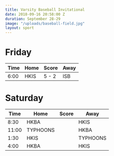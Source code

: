 ```yaml
---
title: Varsity Baseball Invitational
date: 2018-09-16 20:58:00 Z
duration: September 28-29
image: "/uploads/baseball-field.jpg"
layout: sport
---
```


# Friday

| Time | Home | Score | Away |
|------|------|-------|-----|
| 6:00 | HKIS | 5 - 2 | ISB |

# Saturday 
| Time |  Home  | Score |  Away  |
|------|--------|-------|--------|
| 8:30 | HKBA   |       |  HKIS  |
| 11:00|TYPHOONS|       |  HKBA  |
| 1:30 | HKIS   |       |TYPHOONS|
| 4:00 | HKBA   |       | HKIS |